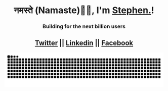 <!---
iamstepaul/iamstepaul is a ✨ special ✨ repository because its `README.md` (this file) appears on your GitHub profile.
You can click the Preview link to take a look at your changes.
--->
<h1 align="center"> नमस्ते (Namaste)🙏🏻, I'm <a href="https://x.com/stephendache/">Stephen.</a>!</h1> 
<h3 align="center">Building for the next billion users</h3>
<h2 align="center"><a href="https://twitter.com/stephendache/">Twitter</a> || <a href="https://linkedin.com/in/stephendache/">Linkedin</a> || <a href="https://facebook.com/stephendache/">Facebook</a></h2>
 
![snake gif](https://github.com/pal-sandeep/pal-sandeep/blob/output/github-contribution-grid-snake.svg)
